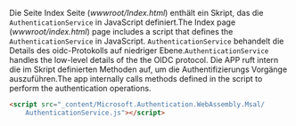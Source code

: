 <span data-ttu-id="29794-101">Die Seite Index Seite (*wwwroot/Index.html*) enthält ein Skript, das die `AuthenticationService` in JavaScript definiert.</span><span class="sxs-lookup"><span data-stu-id="29794-101">The Index page (*wwwroot/index.html*) page includes a script that defines the `AuthenticationService` in JavaScript.</span></span> <span data-ttu-id="29794-102">`AuthenticationService` behandelt die Details des oidc-Protokolls auf niedriger Ebene.</span><span class="sxs-lookup"><span data-stu-id="29794-102">`AuthenticationService` handles the low-level details of the the OIDC protocol.</span></span> <span data-ttu-id="29794-103">Die APP ruft intern die im Skript definierten Methoden auf, um die Authentifizierungs Vorgänge auszuführen.</span><span class="sxs-lookup"><span data-stu-id="29794-103">The app internally calls methods defined in the script to perform the authentication operations.</span></span>

```html
<script src="_content/Microsoft.Authentication.WebAssembly.Msal/
    AuthenticationService.js"></script>
```
